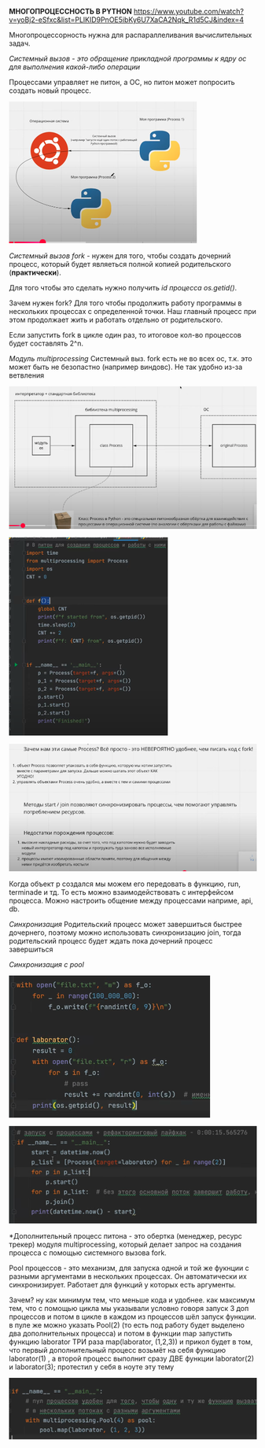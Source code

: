 **МНОГОПРОЦЕССНОСТЬ В PYTHON**
https://www.youtube.com/watch?v=yoBj2-eSfxc&list=PLlKID9PnOE5ibKy6U7XaCA2Nqk_R1d5CJ&index=4

Многопроцессорность нужна для распараллеливания вычислительных задач.

*Системный вызов - это обращение прикладной программы к ядру ос для выполнения какой-либо операции*

Процессами управляет не питон, а ОС, но питон может попросить создать новый процесс.

![alt text](image.png)

*Системный вызов fork* - нужен для того, чтобы создать дочерний процесс, который будет являеться полной копией родительского (**практически**).

Для того чтобы это сделать нужно получить *id процесса os.getid()*.

Зачем нужен fork? Для того чтобы продолжить работу программы в нескольких процессах с определенной точки. Наш главный процесс при этом продолжает жить и работать отдельно от родительского. 

Если запустить fork в цикле один раз, то итоговое кол-во процессов будет составлять 2^n.

*Модуль multiprocessing*
Системный выз. fork есть не во всех ос, т.к. это может быть не безопастно (например виндовс). Не так удобно из-за ветвления

![alt text](image-1.png)

![alt text](image-2.png)

![alt text](image-3.png)

Когда объект p создался мы можем его передовать в функцию, run, terminade и тд. То есть можно взаимодействовать с интерфейсом процесса.
Можно настроить общение между процессами наприме, api, db.

*Синхронизация*
Родительский процесс может завершиться быстрее дочернего, поэтому можно использовать синхронизацию join, тогда родительский процесс будет ждать пока дочерний процесс завершиться

*Синхронизация c pool*

![alt text](image-4.png)

![alt text](image-5.png)

*Дополнительный процесс питона - это обертка (менеджер, ресурс трекер) модуля multiprocessing, который делает запрос на создания процесса с помощью системного вызова fork. 

Pool процессов - это механизм, для запуска одной и той же фукнции с разными аргументами в нескольких процессах. Он автоматически их синхронизирует. Работает для функций у которых есть аргументы. 

Зачем? 
ну как минимум тем, что меньше кода и удобнее. как максимум тем, что с помощью цикла мы указывали условно говоря запуск 3 доп процессов и потом в цикле в каждом из процессов шёл запуск функции. в пуле же можно указать Pool(2) (то есть под работу будет выделено два дополнительных процесса) и потом в функции map запустить функцию laborator ТРИ раза map(laborator, (1,2,3)) и прикол будет в том, что первый дополнительный процесс возьмёт на себя функцию laborator(1) , а второй процесс выполнит сразу ДВЕ функции laborator(2) и laborator(3); протестил у себя в ноуте эту тему

![alt text](image-6.png)


